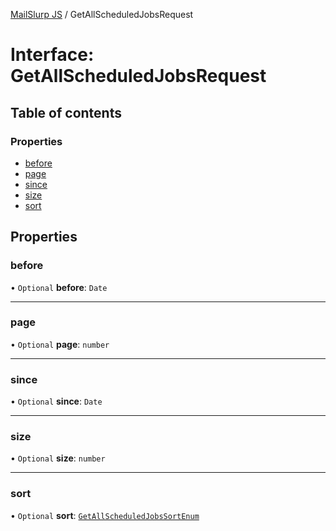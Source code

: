 [MailSlurp JS](../README.md) / GetAllScheduledJobsRequest

# Interface: GetAllScheduledJobsRequest

## Table of contents

### Properties

- [before](GetAllScheduledJobsRequest.md#before)
- [page](GetAllScheduledJobsRequest.md#page)
- [since](GetAllScheduledJobsRequest.md#since)
- [size](GetAllScheduledJobsRequest.md#size)
- [sort](GetAllScheduledJobsRequest.md#sort)

## Properties

### before

• `Optional` **before**: `Date`

___

### page

• `Optional` **page**: `number`

___

### since

• `Optional` **since**: `Date`

___

### size

• `Optional` **size**: `number`

___

### sort

• `Optional` **sort**: [`GetAllScheduledJobsSortEnum`](../enums/GetAllScheduledJobsSortEnum.md)
